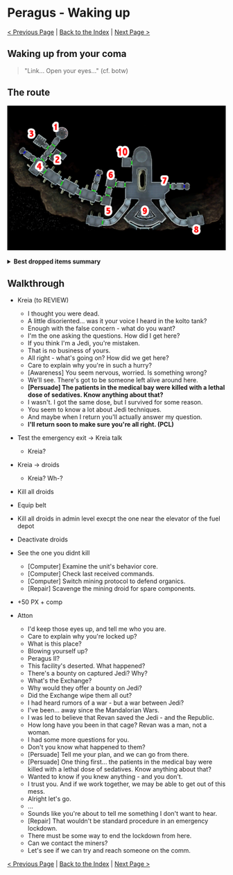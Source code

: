 # Peragus - Waking up

[< Previous Page](../01_Prologue/04_Prologue.md) |
[Back to the Index](../index.md) |
[Next Page >](./02_Peragus.md)



## Waking up from your coma

> "Link... Open your eyes..." (cf. botw)

## The route

![](img/01_Peragus/01_Peragus_map.png)

<details>
<summary><b>Best dropped items summary</b></summary>

```txt
  - Sonic Discharge Cell (u_m_cell_04)
  - Droid Optimized Interface (d_interface_01)
  - Agrinium Grip (u_m_grip_01)
```
</details>

## Walkthrough

- Kreia (to REVIEW)
  - I thought you were dead.
  - A little disoriented... was it your voice I heard in the kolto tank?
  - Enough with the false concern - what do you want?
  - I'm the one asking the questions. How did I get here?
  - If you think I'm a Jedi, you're mistaken.
  - That is no business of yours.
  - All right - what's going on? How did we get here?
  - Care to explain why you're in such a hurry?
  - [Awareness] You seem nervous, worried. Is something wrong?
  - We'll see. There's got to be someone left alive around here.
  - **[Persuade] The patients in the medical bay were killed with a lethal dose of sedatives. Know anything about that?**
  - I wasn't. I got the same dose, but I survived for some reason.
  - You seem to know a lot about Jedi techniques.
  - And maybe when I return you'll actually answer my question.
  - **I'll return soon to make sure you're all right. (PCL)**

- Test the emergency exit -> Kreia talk
  - Kreia?
- Kreia -> droids
  - Kreia? Wh-?


- Kill all droids
- Equip belt
- Kill all droids in admin level execpt the one near the elevator of the fuel depot
- Deactivate droids
- See the one you didnt kill
  - [Computer] Examine the unit's behavior core.
  - [Computer] Check last received commands.
  - [Computer] Switch mining protocol to defend organics.
  - [Repair] Scavenge the mining droid for spare components.
- +50 PX + comp





- Atton
  - I'd keep those eyes up, and tell me who you are.
  - Care to explain why you're locked up?
  - What is this place?
  - Blowing yourself up?
  - Peragus II?
  - This facility's deserted. What happened?
  - There's a bounty on captured Jedi? Why?
  - What's the Exchange?
  - Why would they offer a bounty on Jedi?
  - Did the Exchange wipe them all out?
  - I had heard rumors of a war - but a war between Jedi?
  - I've been... away since the Mandalorian Wars.
  - I was led to believe that Revan saved the Jedi - and the Republic.
  - How long have you been in that cage? Revan was a man, not a woman.
  - I had some more questions for you.
  - Don't you know what happened to them?
  - [Persuade] Tell me your plan, and we can go from there.
  - [Persuade] One thing first... the patients in the medical bay were killed with a lethal dose of sedatives. Know anything about that?
  - Wanted to know if you knew anything - and you don't.
  - I trust you. And if we work together, we may be able to get out of this mess.
  - Alright let's go.
  - ...
  - Sounds like you're about to tell me something I don't want to hear.
  - [Repair] That wouldn't be standard procedure in an emergency lockdown.
  - There must be some way to end the lockdown from here.
  - Can we contact the miners?
  - Let's see if we can try and reach someone on the comm.



[< Previous Page](../01_Prologue/04_Prologue.md) |
[Back to the Index](../index.md) |
[Next Page >](./02_Peragus.md)
 
